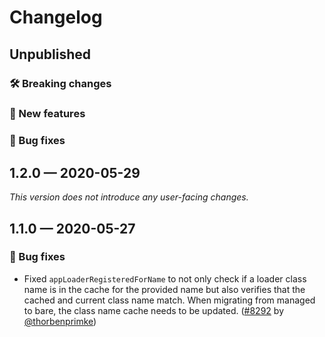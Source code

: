 # Changelog

## Unpublished

### 🛠 Breaking changes

### 🎉 New features

### 🐛 Bug fixes

## 1.2.0 — 2020-05-29

*This version does not introduce any user-facing changes.*

## 1.1.0 — 2020-05-27

### 🐛 Bug fixes

- Fixed `appLoaderRegisteredForName` to not only check if a loader class name is in the cache for the provided name but also verifies that the cached and current class name match. When migrating from managed to bare, the class name cache needs to be updated. ([#8292](https://github.com/expo/expo/pull/8292) by [@thorbenprimke](https://github.com/thorbenprimke))

